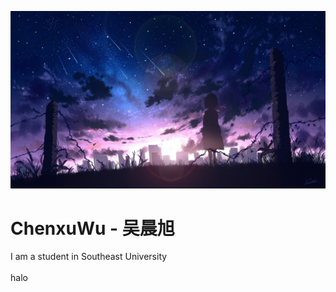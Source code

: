 ![](./_Pictures/title_image.jpg)
# ChenxuWu - 吴晨旭

I am a student in Southeast University  
<br>
halo

